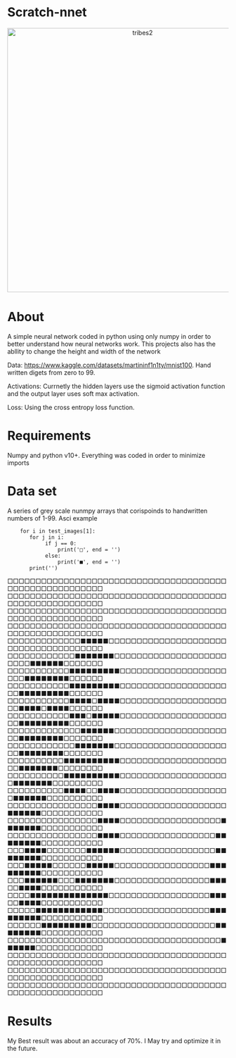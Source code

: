 # Scratch-nnet
<p align="center">
<img width="600" height= auto; alt="tribes2" class = 'scaled-image' src="https://cdn.ttgtmedia.com/rms/onlineImages/deep_neural_network.jpg">
</p>

# About 

A simple neural network coded in python using only numpy in order to better understand how neural networks work. This projects also has the abllity to change the height and width of the network

Data: https://www.kaggle.com/datasets/martininf1n1ty/mnist100. Hand written digets from zero to 99.

Activations: Currnetly the hidden layers use the sigmoid activation function and the output layer uses soft max activation. 

Loss: Using the cross entropy loss function.

# Requirements 

Numpy and python v10+. Everything was coded in order to minimize imports

# Data set

A series of grey scale nunmpy arrays that corispoinds to handwritten numbers of 1-99.
Asci example 

```
    for i in test_images[1]:
       for j in i:
            if j == 0:
                print('□', end = '')
            else:
                print('■', end = '')
       print('')
```

□□□□□□□□□□□□□□□□□□□□□□□□□□□□□□□□□□□□□□□□□□□□□□□□□□□□□□□□
□□□□□□□□□□□□□□□□□□□□□□□□□□□□□□□□□□□□□□□□□□□□□□□□□□□□□□□□
□□□□□□□□□□□□□□□□□□□□□□□□□□□□□□□□□□□□□□□□□□□□□□□□□□□□□□□□
□□□□□□□□□□□□□□□□□□□□□□□□□□□□□□□□□□□□□□□□□□□□□□□□□□□□□□□□
□□□□□□□□□□□□□■■■■■□□□□□□□□□□□□□□□□□□□□□□□□□□□□□□□□□□□□□□
□□□□□□□□□□□□■■■■■■■□□□□□□□□□□□□□□□□□□□□□□□□■■■■■■□□□□□□□
□□□□□□□□□□□■■■■■■■■■□□□□□□□□□□□□□□□□□□□□□□■■■■■■■■□□□□□□
□□□□□□□□□□□■■■■■■■■■□□□□□□□□□□□□□□□□□□□□□■■■■■■■■■□□□□□□
□□□□□□□□□□□■■■■□■■■■□□□□□□□□□□□□□□□□□□□□□■■■■□■■■■□□□□□□
□□□□□□□□□□□■■■□■■■■■□□□□□□□□□□□□□□□□□□□□□■■■■■■■■■□□□□□□
□□□□□□□□□□□□□■■■■■■□□□□□□□□□□□□□□□□□□□□□□■■■■■■■■□□□□□□□
□□□□□□□□□□□□■■■■■■■□□□□□□□□□□□□□□□□□□□□□□■■■■■■■■□□□□□□□
□□□□□□□□□□■■■■■■■■■■□□□□□□□□□□□□□□□□□□□□□■■■■■■■□□□□□□□□
□□□□□□□□□□■■■■■■■■■■□□□□□□□□□□□□□□□□□□□□■■■■■■■□□□□□□□□□
□□□□□□□□□□■■■■□□■■■■□□□□□□□□□□□□□□□□□□□□■■■■■■□□□□□□□□□□
□□□□□□□□□□□□□□□□■■■■□□□□□□□□□□□□□□□□□□□■■■■■■□□□□□□□□□□□
□□□□□□□□□□□□□□□□■■■■□□□□□□□□□□□□□□□□□□■■■■■■■□□□□□□□□□□□
□□□□□□□□□□□□□□□□■■■■□□□□□□□□□□□□□□□□□■■■■■■■■□□□□□□□□□□□
□□□■■■■□□□□□□□■■■■■■□□□□□□□□□□□□□□□□□■■■■■■■■□□□□□□□□□□□
□□□■■■■■□□□□□□■■■■■□□□□□□□□□□□□□□□□□■■■■■■■■■□□□□□□□□□□□
□□□■■■■■■□□□■■■■■■■□□□□□□□□□□□□□□□□□■■■□□■■■■□□□□□□□□□□□
□□□□■■■■■■■■■■■■■■□□□□□□□□□□□□□□□□□□■■■□□■■■■□□□□□□□□□□□
□□□□□■■■■■■■■■■■■□□□□□□□□□□□□□□□□□□□■■■■■■■■■□□□□□□□□□□□
□□□□□□■■■■■■■■■□□□□□□□□□□□□□□□□□□□□□□■■■■■■■■□□□□□□□□□□□
□□□□□□□□□□□□□□□□□□□□□□□□□□□□□□□□□□□□□□■■■■■■□□□□□□□□□□□□
□□□□□□□□□□□□□□□□□□□□□□□□□□□□□□□□□□□□□□□□□□□□□□□□□□□□□□□□
□□□□□□□□□□□□□□□□□□□□□□□□□□□□□□□□□□□□□□□□□□□□□□□□□□□□□□□□
□□□□□□□□□□□□□□□□□□□□□□□□□□□□□□□□□□□□□□□□□□□□□□□□□□□□□□□□

# Results
My Best result was about an accuracy of 70%. I May try and optimize it in the future.

